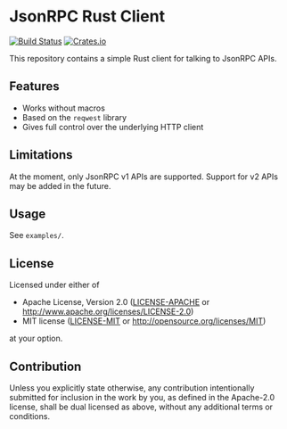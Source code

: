 # JsonRPC Rust Client

[![Build Status](https://travis-ci.com/coblox/jsonrpc_rust_client.svg?token=EmrV8tpmLgu5PjZWH7QN&branch=master)](https://travis-ci.com/coblox/jsonrpc_rust_client)
[![Crates.io](https://img.shields.io/crates/v/jsonrpc_client.svg)](https://crates.io/crates/jsonrpc_client)

This repository contains a simple Rust client for talking to JsonRPC APIs.

## Features

- Works without macros
- Based on the `reqwest` library
- Gives full control over the underlying HTTP client

## Limitations

At the moment, only JsonRPC v1 APIs are supported. Support for v2 APIs may be added in the future.

## Usage

See `examples/`.

## License

Licensed under either of

 * Apache License, Version 2.0
   ([LICENSE-APACHE](LICENSE-Apache-2.0) or http://www.apache.org/licenses/LICENSE-2.0)
 * MIT license
   ([LICENSE-MIT](LICENSE-MIT) or http://opensource.org/licenses/MIT)

at your option.

## Contribution

Unless you explicitly state otherwise, any contribution intentionally submitted
for inclusion in the work by you, as defined in the Apache-2.0 license, shall be
dual licensed as above, without any additional terms or conditions.
